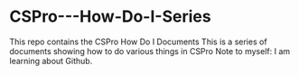 # CSPro---How-Do-I-Series
This repo contains the CSPro How Do I Documents
This is a series of documents
showing how to do various things in CSPro
Note to myself: I am learning about Github.
